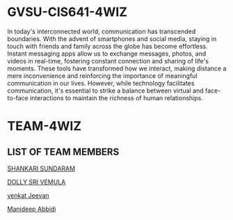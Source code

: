 # GVSU-CIS641-4WIZ

In today's interconnected world, communication has transcended boundaries. With the advent of smartphones and social media, staying in touch with friends and family across the globe has become effortless. Instant messaging apps allow us to exchange messages, photos, and videos in real-time, fostering constant connection and sharing of life's moments. These tools have transformed how we interact, making distance a mere inconvenience and reinforcing the importance of meaningful communication in our lives. However, while technology facilitates communication, it's essential to strike a balance between virtual and face-to-face interactions to maintain the richness of human relationships.


# TEAM-4WIZ

## LIST OF TEAM MEMBERS

[SHANKARI SUNDARAM](https://github.com/shankymurali/CIS641-HW2-Sundaram)

[DOLLY SRI VEMULA](https://github.com/dolly101599/CIS641-HW2-Vemula)

[venkat Jeevan](https://github.com/VENKAT1706/CIS641-HW2-kadali) 

[Manideep Abbidi](https://github.com/manideepreddyabbidi/CIS641-HW2-Abbidi)
